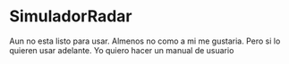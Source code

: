# SimuladorRadar
Aun no esta listo para usar. Almenos no como a mi me gustaria. Pero si lo quieren usar adelante. Yo quiero hacer un manual de usuario
